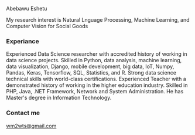 Abebawu Eshetu

My research interest is Natural Lnguage Processing, Machine Learning, and Computer Vision for Social Goods 

### Experiance

Experienced Data Science researcher with accredited history of working in data science projects. Skilled in Python, data analysis, machine learning, data visualization, Django, mobile development, big data, IoT, Numpy, Pandas, Keras, Tensorflow, SQL, Statistics, and R. Strong data science technical skills with world-class certifications.
Experienced Teacher with a demonstrated history of working in the higher education industry. Skilled in PHP, Java, .NET Framework, Network and System Administration. He has Master's degree in Information Technology. 
### Contact me

[wm2wts@gmail.com](mailto:wm2wts@gmail.com)
